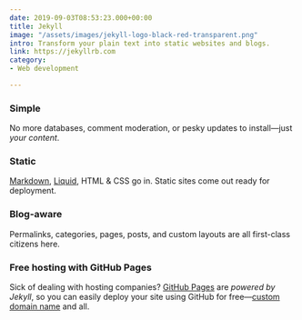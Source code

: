 ```yaml
---
date: 2019-09-03T08:53:23.000+00:00
title: Jekyll
image: "/assets/images/jekyll-logo-black-red-transparent.png"
intro: Transform your plain text into static websites and blogs.
link: https://jekyllrb.com
category:
- Web development

---
```

### Simple

No more databases, comment moderation, or pesky updates to install—just _your content_.

### Static

[Markdown](https://daringfireball.net/projects/markdown/), [Liquid](https://github.com/Shopify/liquid/wiki), HTML & CSS go in. Static sites come out ready for deployment.

### Blog-aware

Permalinks, categories, pages, posts, and custom layouts are all first-class citizens here.

### Free hosting with GitHub Pages

Sick of dealing with hosting companies? [GitHub Pages](https://pages.github.com/) are _powered by Jekyll_, so you can easily deploy your site using GitHub for free—[custom domain name](https://help.github.com/articles/about-supported-custom-domains/) and all.